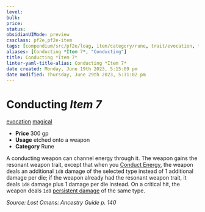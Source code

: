 ```yaml
---
level:
bulk:
price:
status:
obsidianUIMode: preview
cssclass: pf2e,pf2e-item
tags: [compendium/src/pf2e/loag, item/category/rune, trait/evocation, trait/magical]
aliases: [Conducting *Item 7*, "Conducting"]
title: Conducting *Item 7*
linter-yaml-title-alias: Conducting *Item 7*
date created: Monday, June 19th 2023, 5:15:09 pm
date modified: Thursday, June 29th 2023, 5:31:02 pm
---
```


# Conducting *Item 7*

[evocation](rules/traits/evocation.md) [magical](rules/traits/magical.md)  

- **Price** 300 gp
- **Usage** etched onto a weapon
- **Category** Rune

A conducting weapon can channel energy through it. The weapon gains the resonant weapon trait, except that when you [Conduct Energy](rules/actions/conduct-energy-loag.md), the weapon deals an additional `1d8` damage of the selected type instead of 1 additional damage per die; if the weapon already had the resonant weapon trait, it deals `1d8` damage plus 1 damage per die instead. On a critical hit, the weapon deals `1d8` [persistent damage](rules/conditions.md#Persistent%20Damage) of the same type.

*Source: Lost Omens: Ancestry Guide p. 140*
